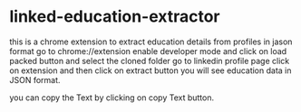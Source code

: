 # linked-education-extractor
 this is a chrome extension to extract education details from profiles in jason format
 go to chrome://extension enable developer mode and click on load packed button and select the cloned folder
 go to linkedin profile page click on extension and then click on extract button
 you will see education data in JSON format.
 
 you can copy the Text by clicking on copy Text button.
